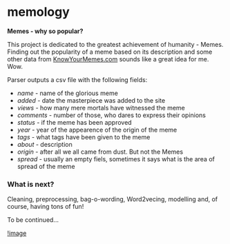 # memology
**Memes - why so popular?**


This project is dedicated to the greatest achievement of humanity - Memes. Finding out the popularity of a meme based on its description and some other data from [KnowYourMemes.com](KnowYourMemes.com) sounds like a great idea for me. Wow.

Parser outputs a csv file with the following fields:
- *name* - name of the glorious meme
- *added* - date the masterpiece was added to the site
- *views* - how many mere mortals have witnessed the meme
- *comments* - number of those, who dares to express their opinions
- *status* - if the meme has been approved
- *year* - year of the appearence of the origin of the meme
- *tags* - what tags have been given to the meme
- *about* - description
- *origin* - after all we all came from dust. But not the Memes
- *spread* - usually an empty fiels, sometimes it says what is the area of spread of the meme

### What is next?
Cleaning, preprocessing, bag-o-wording, Word2vecing, modelling and, of course, having tons of fun!

To be continued...


[!image](https://lh3.googleusercontent.com/2lV4Nm6oa9_hY2t-9tBbo3RAuEzcraalogZT0oPDmBqic4tWXliMP_PPWMfG4nnr0vxF=h1264)
